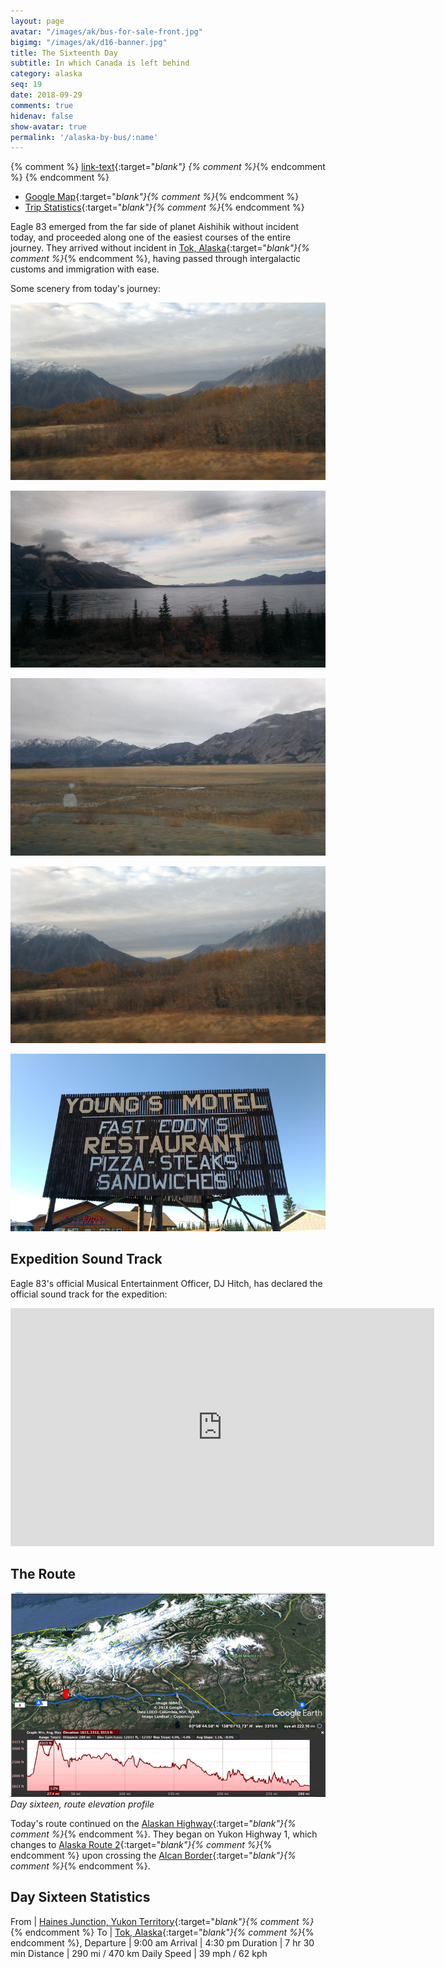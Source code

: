 ```yaml
---
layout: page
avatar: "/images/ak/bus-for-sale-front.jpg"
bigimg: "/images/ak/d16-banner.jpg"
title: The Sixteenth Day
subtitle: In which Canada is left behind
category: alaska
seq: 19
date: 2018-09-29
comments: true
hidenav: false
show-avatar: true
permalink: '/alaska-by-bus/:name'
---
```


{% comment %}
[link-text](link-url){:target="_blank"}
{% comment %}_{% endcomment %}
{% endcomment %}


* [Google Map](https://drive.google.com/open?id=1QToP1iDFNB0dEk8pjlkAVyIr8ThzeEdh&usp=sharing){:target="_blank"}{% comment %}_{% endcomment %} 
* [Trip Statistics](https://docs.google.com/spreadsheets/d/10dU6wdnTdiuMCkSWJ2yGe1PNjGZWlgYcmZ_RCtjf--8/edit?usp=sharing){:target="_blank"}{% comment %}_{% endcomment %}

Eagle 83 emerged from the far side of planet Aishihik without incident today,
and proceeded along one of the easiest courses of the entire journey. They
arrived without incident in
[Tok, Alaska](https://en.wikipedia.org/wiki/Tok,_Alaska){:target="_blank"}{% comment %}_{% endcomment %},
having passed through intergalactic customs and immigration with ease.

Some scenery from today's journey:

![d16-tree-mountain-snow](/images/ak/d16-tree-mountain-snow.jpg)

![d16-lake-and-sky](/images/ak/d16-lake-and-sky.jpg)

![d16-field-mountains](/images/ak/d16-field-mountains.jpg)

![d16-tree-mountain-snow](/images/ak/d16-tree-mountain-snow.jpg)

![d16-young-fast-eddys](/images/ak/d16-young-fast-eddys.jpg)


## Expedition Sound Track

Eagle 83's official Musical Entertainment Officer, DJ Hitch, has declared
the official sound track for the expedition:

<iframe width="678" height="381" src="https://www.youtube.com/embed/OVi0JpvMZtk" frameborder="0" allow="autoplay; encrypted-media" allowfullscreen></iframe>

## The Route

![d16-elevation](/images/ak/d16-elevation.png)
*Day sixteen, route elevation profile*

Today's route continued on the
[Alaskan Highway](https://en.wikipedia.org/wiki/Alaska_Highway){:target="_blank"}{% comment %}_{% endcomment %}.
They began on Yukon Highway 1, which changes to 
[Alaska Route 2](https://en.wikipedia.org/wiki/Alaska_Route_2){:target="_blank"}{% comment %}_{% endcomment %}
upon crossing the
[Alcan Border](https://en.wikipedia.org/wiki/Alcan_Border,_Alaska){:target="_blank"}{% comment %}_{% endcomment %}.


## Day Sixteen Statistics

From | [Haines Junction, Yukon Territory](https://en.wikipedia.org/wiki/Haines_Junction){:target="_blank"}{% comment %}_{% endcomment %}
To | [Tok, Alaska](https://en.wikipedia.org/wiki/Tok,_Alaska){:target="_blank"}{% comment %}_{% endcomment %},
Departure | 9:00 am 
Arrival | 4:30 pm 
Duration | 7 hr 30 min
Distance | 290 mi / 470 km
Daily Speed | 39 mph / 62 kph

